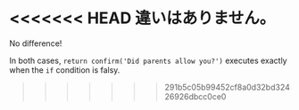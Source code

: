 <<<<<<< HEAD
違いはありません。
=======
No difference!

In both cases, `return confirm('Did parents allow you?')` executes exactly when the `if` condition is falsy.
>>>>>>> 291b5c05b99452cf8a0d32bd32426926dbcc0ce0
